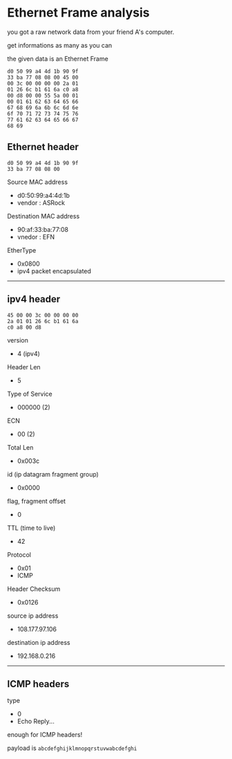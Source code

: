 # Ethernet Frame analysis

you got a raw network data from your friend A's computer.

get informations as many as you can

the given data is an Ethernet Frame

```
d0 50 99 a4 4d 1b 90 9f
33 ba 77 08 08 00 45 00 
00 3c 00 00 00 00 2a 01 
01 26 6c b1 61 6a c0 a8 
00 d8 00 00 55 5a 00 01 
00 01 61 62 63 64 65 66 
67 68 69 6a 6b 6c 6d 6e 
6f 70 71 72 73 74 75 76 
77 61 62 63 64 65 66 67 
68 69
```

## Ethernet header

```
d0 50 99 a4 4d 1b 90 9f
33 ba 77 08 08 00 
```

Source MAC address

- d0:50:99:a4:4d:1b
- vendor : ASRock

Destination MAC address

- 90:af:33:ba:77:08
- vnedor : EFN

EtherType

- 0x0800
- ipv4 packet encapsulated

-----------

## ipv4 header

```
45 00 00 3c 00 00 00 00 
2a 01 01 26 6c b1 61 6a 
c0 a8 00 d8
```
version
- 4 (ipv4)

Header Len
- 5

Type of Service
- 000000 (2)

ECN
- 00 (2)

Total Len
- 0x003c

id (ip datagram fragment group)
- 0x0000

flag, fragment offset

- 0

TTL (time to live)

- 42

Protocol

- 0x01
- ICMP

Header Checksum

- 0x0126

source ip address

- 108.177.97.106

destination ip address

- 192.168.0.216

---------

## ICMP headers

type

- 0
- Echo Reply...

enough for ICMP headers!

payload is `abcdefghijklmnopqrstuvwabcdefghi`
